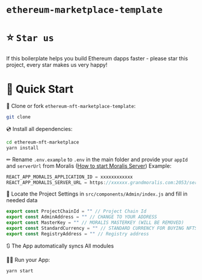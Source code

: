 # `ethereum-marketplace-template`


# ⭐️ `Star us`
If this boilerplate helps you build Ethereum dapps faster - please star this project, every star makes us very happy!

# 🚀 Quick Start

📄 Clone or fork `ethereum-nft-marketplace-template`:
```sh
git clone 
```
💿 Install all dependencies:
```sh
cd ethereum-nft-marketplace
yarn install 
```
✏ Rename `.env.example` to `.env` in the main folder and provide your `appId` and `serverUrl` from Moralis ([How to start Moralis Server](https://docs.moralis.io/moralis-server/getting-started/create-a-moralis-server)) 
Example:
```jsx
REACT_APP_MORALIS_APPLICATION_ID = xxxxxxxxxxxx
REACT_APP_MORALIS_SERVER_URL = https://xxxxxx.grandmoralis.com:2053/server
```

🔎 Locate the Project Settings in `src/components/Admin/index.js` and fill in needed data
```js
export const ProjectChainId = "" // Project Chain Id
export const AdminAddress = "" // CHANGE TO YOUR ADDRESS
export const MasterKey = "" // MORALIS MASTERKEY (WILL BE REMOVED)
export const StandardCurrency = "" // STANDARD CURRENCY FOR BUYING NFTS
export const RegistryAddress = "" // Registry address
```

🔃 The App automatically syncs All modules 


🚴‍♂️ Run your App:
```sh
yarn start
```


